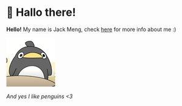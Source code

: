 <h1 id="-hallo-there-">🍵 Hallo there!</h1>
<p><strong>Hello!</strong> My name is Jack Meng, check <a href="https://exoad.github.io/exoad/mds/Main.html">here</a> for more info about me :) </p>
<p><img src="860560805371838485.png" alt=""></p>
<p><em>And yes I like penguins &lt;3</em></p>
